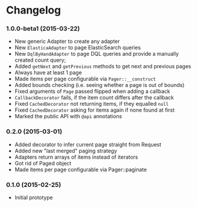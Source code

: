 Changelog
=========

### 1.0.0-beta1 (2015-03-22)

* New generic Adapter to create any adapter
* New `ElasticaAdapter` to page ElasticSearch queries
* New `DqlByHandAdapter` to page DQL queries and provide a manually created count
  query;
* Added `getNext` and `getPrevious` methods to get next and previous pages
* Always have at least 1 page
* Made items per page configurable via `Pager::__construct`
* Added bounds checking (i.e. seeing whether a page is out of bounds)
* Fixed arguments of `Page` passed flipped when adding a callback
* `CallbackDecorator` fails, if the item count differs after the callback
* Fixed `CachedDecorator` not returning items, if they equalled `null`
* Fixed `CachedDecorator` asking for items again if none found at first
* Marked the public API with `@api` annotations

### 0.2.0 (2015-03-01)

* Added decorator to infer current page straight from Request
* Added new "last merged" paging strategy
* Adapters return arrays of items instead of iterators
* Got rid of Paged object
* Made items per page configurable via Pager::paginate

### 0.1.0 (2015-02-25)

* Initial prototype

